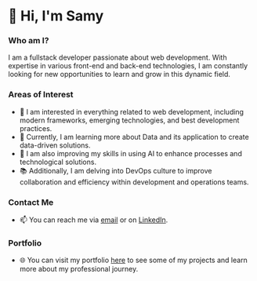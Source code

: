 # 👋 Hi, I'm Samy

### Who am I?
I am a fullstack developer passionate about web development. With expertise in various front-end and back-end technologies, I am constantly looking for new opportunities to learn and grow in this dynamic field.

### Areas of Interest
- 👀 I am interested in everything related to web development, including modern frameworks, emerging technologies, and best development practices.
- 🌱 Currently, I am learning more about Data and its application to create data-driven solutions.
- 🤖 I am also improving my skills in using AI to enhance processes and technological solutions.
- 📚 Additionally, I am delving into DevOps culture to improve collaboration and efficiency within development and operations teams.

### Contact Me
- 📫 You can reach me via [email](mailto:chahbisamy@hotmail.fr) or on [LinkedIn](www.linkedin.com/in/samy-chahbi-a2344a121).

### Portfolio
- 🌐 You can visit my portfolio [here]([https://www.votre-portfolio.com](https://portfolio-hcdiszh93-zarakimelos-projects.vercel.app/)) to see some of my projects and learn more about my professional journey.

<!---
ZarakiMelo/ZarakiMelo is a ✨ special ✨ repository because its `README.md` (this file) appears on your GitHub profile.
You can click the Preview link to take a look at your changes.
--->

